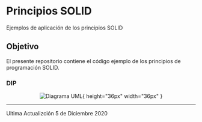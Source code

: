 # Principios SOLID
Ejemplos de aplicación de los principios SOLID
## Objetivo
El presente repositorio contiene el código ejemplo de los principios de programación SOLID. 

### DIP
<div align='center'>
  
![Diagrama UML](https://lh3.googleusercontent.com/pw/ACtC-3cydrXuKfMWw_kaggtTNadmOdfEOGuyJeJBLGDGMCmtuofpNQAVAZiNkDY1RrH9nvqxLTVJDB54G6qyA3Y5-YPELErN2U4iUA6UcwmmNV2g3-B9dKhn9uWTRi0w7lfr5k2uZGFflwW3vWXps1eHarBy=w682-h273-no?authuser=0){ height="36px" width="36px" }

</div>

***
Ultima Actualizción 5 de Diciembre 2020
